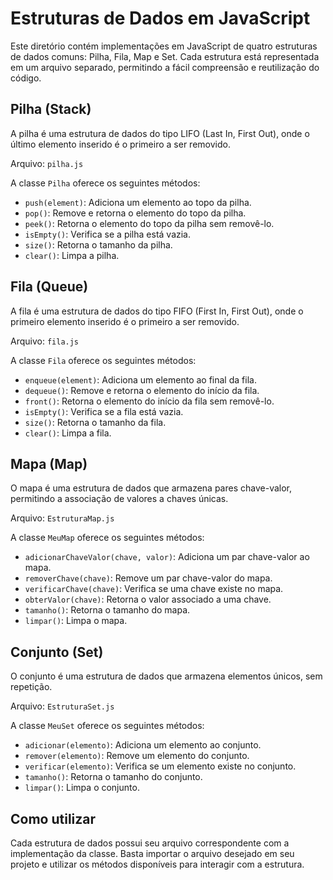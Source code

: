 # Estruturas de Dados em JavaScript

Este diretório contém implementações em JavaScript de quatro estruturas de dados comuns: Pilha, Fila, Map e Set. Cada estrutura está representada em um arquivo separado, permitindo a fácil compreensão e reutilização do código.

## Pilha (Stack)

A pilha é uma estrutura de dados do tipo LIFO (Last In, First Out), onde o último elemento inserido é o primeiro a ser removido.

Arquivo: `pilha.js`

A classe `Pilha` oferece os seguintes métodos:

- `push(element)`: Adiciona um elemento ao topo da pilha.
- `pop()`: Remove e retorna o elemento do topo da pilha.
- `peek()`: Retorna o elemento do topo da pilha sem removê-lo.
- `isEmpty()`: Verifica se a pilha está vazia.
- `size()`: Retorna o tamanho da pilha.
- `clear()`: Limpa a pilha.

## Fila (Queue)

A fila é uma estrutura de dados do tipo FIFO (First In, First Out), onde o primeiro elemento inserido é o primeiro a ser removido.

Arquivo: `fila.js`

A classe `Fila` oferece os seguintes métodos:

- `enqueue(element)`: Adiciona um elemento ao final da fila.
- `dequeue()`: Remove e retorna o elemento do início da fila.
- `front()`: Retorna o elemento do início da fila sem removê-lo.
- `isEmpty()`: Verifica se a fila está vazia.
- `size()`: Retorna o tamanho da fila.
- `clear()`: Limpa a fila.

## Mapa (Map)

O mapa é uma estrutura de dados que armazena pares chave-valor, permitindo a associação de valores a chaves únicas.

Arquivo: `EstruturaMap.js`

A classe `MeuMap` oferece os seguintes métodos:

- `adicionarChaveValor(chave, valor)`: Adiciona um par chave-valor ao mapa.
- `removerChave(chave)`: Remove um par chave-valor do mapa.
- `verificarChave(chave)`: Verifica se uma chave existe no mapa.
- `obterValor(chave)`: Retorna o valor associado a uma chave.
- `tamanho()`: Retorna o tamanho do mapa.
- `limpar()`: Limpa o mapa.

## Conjunto (Set)

O conjunto é uma estrutura de dados que armazena elementos únicos, sem repetição.

Arquivo: `EstruturaSet.js`

A classe `MeuSet` oferece os seguintes métodos:

- `adicionar(elemento)`: Adiciona um elemento ao conjunto.
- `remover(elemento)`: Remove um elemento do conjunto.
- `verificar(elemento)`: Verifica se um elemento existe no conjunto.
- `tamanho()`: Retorna o tamanho do conjunto.
- `limpar()`: Limpa o conjunto.

## Como utilizar

Cada estrutura de dados possui seu arquivo correspondente com a implementação da classe. Basta importar o arquivo desejado em seu projeto e utilizar os métodos disponíveis para interagir com a estrutura.
